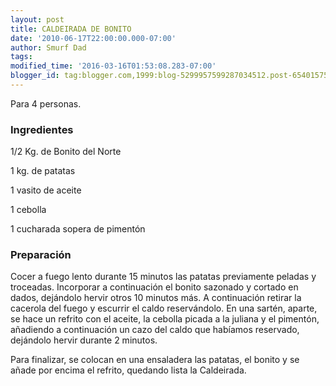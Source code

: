 ```yaml
---
layout: post
title: CALDEIRADA DE BONITO
date: '2010-06-17T22:00:00.000-07:00'
author: Smurf Dad
tags: 
modified_time: '2016-03-16T01:53:08.283-07:00'
blogger_id: tag:blogger.com,1999:blog-5299957599287034512.post-6540157509671616955
---
```


Para 4 personas.

<h3>Ingredientes</h3>

1/2 Kg. de Bonito del Norte

1 kg. de patatas

1 vasito de aceite

1 cebolla

1 cucharada sopera de pimentón

<h3>Preparación</h3>

Cocer a fuego lento durante 15 minutos las patatas previamente peladas y troceadas. Incorporar a continuación el bonito sazonado y cortado en dados, dejándolo hervir otros 10 minutos más. A continuación retirar la cacerola del fuego y escurrir el caldo reservándolo. En una sartén, aparte, se hace un refrito con el aceite, la cebolla picada a la juliana y el pimentón, añadiendo a continuación un cazo del caldo que habíamos reservado, dejándolo hervir durante 2 minutos.

Para finalizar, se colocan en una ensaladera las patatas, el bonito y se añade por encima el refrito, quedando lista la Caldeirada.

